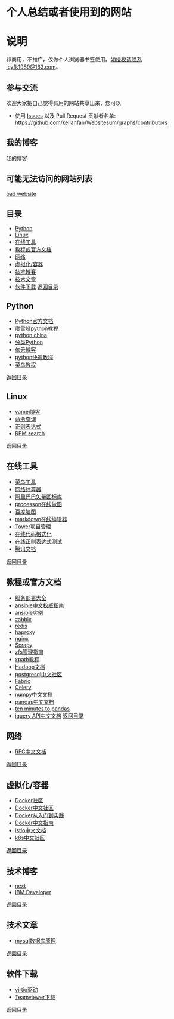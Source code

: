 个人总结或者使用到的网站
===========

说明
=======================
非商用，不推广，仅做个人浏览器书签使用。如侵权请联系icyfk1989@163.com。

## 参与交流
欢迎大家把自己觉得有用的网站共享出来，您可以
* 使用 [Issues](https://github.com/kellanfan/Websitesum/issues) 以及 Pull Request
贡献者名单: https://github.com/kellanfan/Websitesum/graphs/contributors

## 我的博客  
[我的博客](http://www.jianshu.com/u/d569982c0d4b)  

## 可能无法访问的网站列表
[bad website](badsite.txt)

## 目录
* [Python](#Python)
* [Linux](#Linux)
* [在线工具](#在线工具)
* [教程或官方文档](#教程或官方文档)
* [网络](#网络)
* [虚拟化/容器](#虚拟化/容器)
* [技术博客](#技术博客)
* [技术文章](#技术文章)
* [软件下载](#软件下载)
[返回目录](#目录)

## Python  
* [Python官方文档](https://docs.python.org/2/library/index.html)  
* [廖雪峰python教程](http://www.liaoxuefeng.com/wiki/001374738125095c955c1e6d8bb493182103fac9270762a000)  
* [python china](http://python-china.org)  
* [分类Python](https://www.keakon.net/category/Python)  
* [依云博客](http://blog.lilydjwg.me/tag/python)  
* [python快速教程](http://www.cnblogs.com/vamei/archive/2012/09/13/2682778.html)  
* [菜鸟教程](http://www.runoob.com/)  

[返回目录](#目录)

## Linux
* [vamei博客](http://www.cnblogs.com/vamei/tag/Linux/)  
* [命令查询](http://man.linuxde.net/)  
* [正则表达式](http://deerchao.net/tutorials/regex/regex.htm)  
* [RPM search](http://rpm.pbone.net/)  

[返回目录](#目录)

## 在线工具
* [菜鸟工具](https://c.runoob.com/)  
* [网络计算器](http://www.atool.org/network.php)
* [阿里巴巴矢量图标库](https://www.iconfont.cn/)
* [processon在线做图](https://www.processon.com/)
* [百度脑图](http://naotu.baidu.com/)
* [markdown在线编辑器](https://stackedit.io/)  
* [Tower项目管理](https://tower.im/)
* [在线代码格式化](http://tool.oschina.net/codeformat/json)
* [在线正则表达式测试](http://tool.oschina.net/regex/#)
* [腾讯文档](https://docs.qq.com)

[返回目录](#目录)

## 教程或官方文档
* [服务部署大全](https://www.server-world.info/en/)
* [ansible中文权威指南](http://www.ansible.com.cn/)  
* [ansible实例](https://galaxy.ansible.com/list)  
* [zabbix](https://www.zabbix.com/documentation/3.0/start)  
* [redis](http://www.redis.cn/documentation.html)  
* [haproxy](http://www.haproxy.org/download/1.7/doc/configuration.txt)  
* [nginx](http://nginx.org/en/docs/)
* [Scrapy](https://scrapy-chs.readthedocs.io/zh_CN/1.0/intro/tutorial.html)
* [zfs管理指南](https://docs.oracle.com/cd/E38902_01/html/E38893/zfsover-1.html#scrolltoc)
* [xpath教程](http://www.w3school.com.cn/xpath/index.asp)
* [Hadoop文档](http://hadoop.apache.org/docs/r1.0.4/cn/index.html)
* [postgresql中文社区](http://www.postgres.cn/index.php/v2/home)
* [Fabric](https://fabric-chs.readthedocs.io/zh_CN/chs/index.html)
* [Celery](http://docs.jinkan.org/docs/celery/index.html)
* [numpy中文文档](https://www.numpy.org.cn/index.html)
* [pandas中文文档](https://www.pypandas.cn/)
* [ten minutes to pandas](https://pandas.pydata.org/pandas-docs/stable/getting_started/10min.html)
* [jquery API中文文档](http://jquery.cuishifeng.cn/)
[返回目录](#目录)

## 网络
* [RFC中文文档](http://man.chinaunix.net/develop/rfc/RFC4.txt)  

[返回目录](#目录)

## 虚拟化/容器
* [Docker社区](http://dockone.io/)  
* [Docker中文社区](http://www.docker.org.cn)  
* [Docker从入门到实践](http://dockerpool.com/static/books/docker_practice/index.html)
* [Docker中文指南](http://www.widuu.com/chinese_docker/index.html)
* [istio中文文档](https://istio.io/zh/docs/)
* [k8s中文社区](https://www.kubernetes.org.cn/peixun)

[返回目录](#目录)

## 技术博客
* [next](http://theme-next.iissnan.com/)  
* [IBM Developer](https://www.ibm.com/developerworks/cn/)

[返回目录](#目录)

## 技术文章
* [mysql数据库原理](https://mp.weixin.qq.com/s?__biz=MzA5OTAyNzQ2OA==&mid=2649697103&idx=1&sn=7fe66590707decbdb0d30570d9f08a4f&chksm=8893142cbfe49d3a1ac63c13be50ca7c90b4e77bea80dc7eaf1ede6ca7ea7220144d523c2515&mpshare=1&scene=24&srcid=0306cIymbdhyDDycurXR4eeu#rd)

[返回目录](#目录)

## 软件下载
* [virtio驱动](https://fedorapeople.org/groups/virt/virtio-win/direct-downloads/)
* [Teamviewer下载](https://www.teamviewer.com/zhtw/download/previous-versions/)

[返回目录](#目录)
